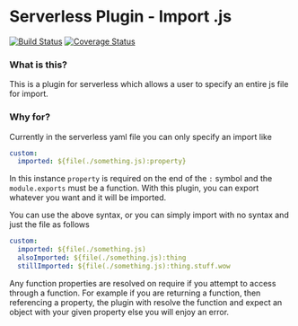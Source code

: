 # Serverless Plugin - Import .js

[![Build Status](https://travis-ci.org/lteacher/serverless-plugin-js-import.svg?branch=master)](https://travis-ci.org/lteacher/serverless-plugin-js-import)
[![Coverage Status](https://coveralls.io/repos/github/lteacher/serverless-plugin-js-import/badge.svg?branch=master)](https://coveralls.io/github/lteacher/serverless-plugin-js-import?branch=master)

### What is this?

This is a plugin for serverless which allows a user to specify an entire
js file for import.

### Why for?

Currently in the serverless yaml file you can only specify an import like

```yaml
custom:
  imported: ${file(./something.js):property}
```

In this instance `property` is required on the end of the `:` symbol and the `module.exports` must be a function. With this plugin, you can export whatever you want and it will be imported.

You can use the above syntax, or you can simply import with no syntax and just the file as follows

```yaml
custom:
  imported: ${file(./something.js)
  alsoImported: ${file(./something.js):thing
  stillImported: ${file(./something.js):thing.stuff.wow
```

Any function properties are resolved on require if you attempt to access through a function. For example if you are returning a function, then referencing a property, the plugin with resolve the function and expect an object with your given property else you will enjoy an error.
